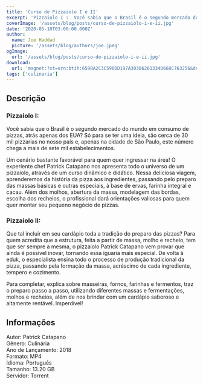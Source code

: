 ```yaml
---
title: 'Curso de Pizzaiolo I e II'
excerpt: 'Pizzaiolo I :  Você sabia que o Brasil é o segundo mercado do mundo em consumo de pizzas, atrás apenas dos EUA? Só para se ter uma ideia, são cerca de 30 mil pizzarias no nosso país e, apenas na cidade de São Paulo, este número chega a mais de sete mil estabeleciment'
coverImage: '/assets/blog/posts/curso-de-pizzaiolo-i-e-ii.jpg'
date: '2020-05-10T03:00:00.000Z'
author:
  name: Joe Haddad
  picture: '/assets/blog/authors/joe.jpeg'
ogImage:
  url: '/assets/blog/posts/curso-de-pizzaiolo-i-e-ii.jpg'
download:
  url: 'magnet:?xt=urn:btih:659BA2C3C590DD197A30306261334D668C763256&dn=Curso%20Pizzaiolo&tr=udp%3a%2f%2ftracker.openbittorrent.com%3a1337%2fannounce&tr=udp%3a%2f%2ftracker.opentrackr.org%3a1337%2fannounce'
tags: ['culinaria']
---
```

<h2>Descrição</h2>
<p></p><h3><strong>Pizzaiolo I</strong>:</h3><p>Você sabia que o Brasil é o segundo mercado do mundo em consumo de pizzas, atrás apenas dos EUA? Só para se ter uma ideia, são cerca de 30 mil pizzarias no nosso país e, apenas na cidade de São Paulo, este número chega a mais de sete mil estabelecimentos. </p><p>Um cenário bastante favorável para quem quer ingressar na área! O experiente chef Patrick Catapano nos apresenta todo o universo de um pizzaiolo, através de um curso dinâmico e didático. Nessa deliciosa viagem, aprenderemos da história da pizza aos ingredientes, passando pelo preparo das massas básicas e outras especiais, à base de ervas, farinha integral e cacau. Além dos molhos, abertura da massa, modelagem das bordas, escolha dos recheios, o profissional dará orientações valiosas para quem quer montar seu pequeno negócio de pizzas.</p><h3><strong>Pizzaiolo II</strong>: </h3><p>Que tal incluir em seu cardápio toda a tradição do preparo das pizzas? Para quem acredita que a estrutura, feita a partir de massa, molho e recheio, tem que ser sempre a mesma, o pizzaiolo Patrick Catapano vem provar que ainda é possível inovar, tornando essa iguaria mais especial. De volta à eduk, o especialista ensina todo o processo de produção tradicional da pizza, passando pela formação da massa, acréscimo de cada ingrediente, tempero e cozimento. </p><p>Para completar, explica sobre masseiras, fornos, farinhas e fermentos, traz o preparo passo a passo, utilizando diferentes massas e fermentações, molhos e recheios, além de nos brindar com um cardápio saboroso e altamente rentável. Imperdível!</p><h2>Informações</h2><p>Autor: Patrick Catapano<br/>Gênero: Culinária<br/>Ano de Lançamento: 2018<br/>Formato: MP4<br/>Idioma: Português<br/>Tamanho: 13.20 GB<br/>Servidor: Torrent</p>